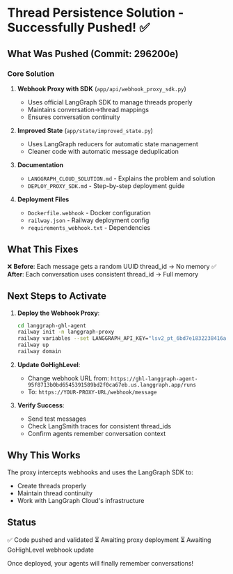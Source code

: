 # Thread Persistence Solution - Successfully Pushed! ✅

## What Was Pushed (Commit: 296200e)

### Core Solution
1. **Webhook Proxy with SDK** (`app/api/webhook_proxy_sdk.py`)
   - Uses official LangGraph SDK to manage threads properly
   - Maintains conversation→thread mappings
   - Ensures conversation continuity

2. **Improved State** (`app/state/improved_state.py`)
   - Uses LangGraph reducers for automatic state management
   - Cleaner code with automatic message deduplication

3. **Documentation**
   - `LANGGRAPH_CLOUD_SOLUTION.md` - Explains the problem and solution
   - `DEPLOY_PROXY_SDK.md` - Step-by-step deployment guide

4. **Deployment Files**
   - `Dockerfile.webhook` - Docker configuration
   - `railway.json` - Railway deployment config
   - `requirements_webhook.txt` - Dependencies

## What This Fixes

❌ **Before**: Each message gets a random UUID thread_id → No memory
✅ **After**: Each conversation uses consistent thread_id → Full memory

## Next Steps to Activate

1. **Deploy the Webhook Proxy**:
   ```bash
   cd langgraph-ghl-agent
   railway init -n langgraph-proxy
   railway variables --set LANGGRAPH_API_KEY="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"
   railway up
   railway domain
   ```

2. **Update GoHighLevel**:
   - Change webhook URL from: `https://ghl-langgraph-agent-95f8713b0bd6545391589bd2f0ca67eb.us.langgraph.app/runs`
   - To: `https://YOUR-PROXY-URL/webhook/message`

3. **Verify Success**:
   - Send test messages
   - Check LangSmith traces for consistent thread_ids
   - Confirm agents remember conversation context

## Why This Works

The proxy intercepts webhooks and uses the LangGraph SDK to:
- Create threads properly
- Maintain thread continuity
- Work with LangGraph Cloud's infrastructure

## Status
✅ Code pushed and validated
⏳ Awaiting proxy deployment
⏳ Awaiting GoHighLevel webhook update

Once deployed, your agents will finally remember conversations!